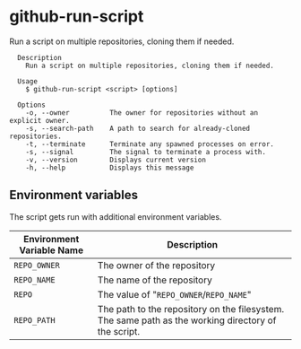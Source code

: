 # github-run-script

Run a script on multiple repositories, cloning them if needed.

```
  Description
    Run a script on multiple repositories, cloning them if needed.

  Usage
    $ github-run-script <script> [options]

  Options
    -o, --owner          The owner for repositories without an explicit owner.
    -s, --search-path    A path to search for already-cloned repositories.
    -t, --terminate      Terminate any spawned processes on error.
    -s, --signal         The signal to terminate a process with.
    -v, --version        Displays current version
    -h, --help           Displays this message
```

## Environment variables

The script gets run with additional environment variables.

| Environment Variable Name | Description                                                                                         |
|---------------------------|-----------------------------------------------------------------------------------------------------|
| `REPO_OWNER`              | The owner of the repository                                                                         |
| `REPO_NAME`               | The name of the repository                                                                          |
| `REPO`                    | The value of "`REPO_OWNER`/`REPO_NAME`"                                                             |
| `REPO_PATH`               | The path to the repository on the filesystem. The same path as the working directory of the script. |
